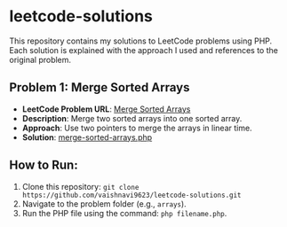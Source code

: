 # leetcode-solutions

This repository contains my solutions to LeetCode problems using PHP. Each solution is explained with the approach I used and references to the original problem.

## Problem 1: Merge Sorted Arrays
- **LeetCode Problem URL**: [Merge Sorted Arrays](https://leetcode.com/problems/merge-sorted-array/description/?envType=study-plan-v2&envId=top-interview-150)
- **Description**: Merge two sorted arrays into one sorted array.
- **Approach**: Use two pointers to merge the arrays in linear time.
- **Solution**: [merge-sorted-arrays.php](https://leetcode.com/problems/merge-sorted-array/post-solution/?submissionId=1457111695)


## How to Run:
1. Clone this repository: `git clone https://github.com/vaishnavi9623/leetcode-solutions.git`
2. Navigate to the problem folder (e.g., `arrays`).
3. Run the PHP file using the command: `php filename.php`.
